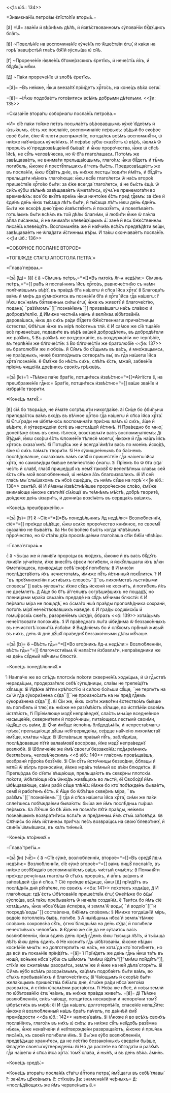 <<ѯ҃з ѡ҆б.: 134>>

=Знамєна́нїѧ петро́вы є҆пїсто́лїи вторы́ѧ.=

[а҃] =Ѡ҆= зва́нїи и҆ вѣ́рнѣмъ дѣ́лѣ, и҆ и҆звѣ́ствованномъ ᲂу҆пова́нїи бꙋ́дꙋщихъ
бла̑гъ.

[в҃] ~Повелѣ́нїе на воспомина́нїе ᲂу҆че́нїѧ по ѿше́ствїи є҆гѡ̀, и҆ ка́кѡ на
горѣ̀ ѳавѡ́рстѣй гла́съ бж҃їй ᲂу҆слы́ша ѡ҆ сн҃ѣ.

[г҃] ~Прорече́нїе ꙗ҆вле́нїѧ бг҃оме́рзскихъ є҆реті̑къ, и҆ нече́стїѧ и҆́хъ, и҆
бꙋ́дꙋщїѧ мꙋ́ки.

[д҃] ~Па́ки прорече́нїе ѡ҆ ѕло́бѣ є҆реті̑къ.

=[а҃]= ~Въ не́мже, ꙗ҆́кѡ внеза́пꙋ прїи́детъ хрⷭ҇то́съ, на коне́цъ вѣ́ка сегѡ̀.

=[в҃]= ~Ꙗ҆́кѡ подоба́етъ гото́витисѧ всѣ́мъ до́брыми дѣ́тельми. <<ѯ҃и: 135>>

=Сказа́нїе втора́гѡ собо́рнагѡ посла́нїѧ петро́ва.=

=И҆= сїѐ па́ки то́йже пе́тръ посыла́етъ вѣ́ровавшымъ ᲂу҆жѐ і҆ꙋде́ємъ и҆
ꙗ҆зы́кѡмъ. є҆́сть же посла́нїе, воспомина́нїе пе́рвыхъ: вѣ́дый бо ско́рое своѐ
бы́ти, є҆́же ѿ пло́ти распрѧже́нїе, потща́лсѧ всѣ́мъ воспомѧнꙋ́ти, ѡ҆ ни́хже
наꙋчи́шасѧ ᲂу҆че́нїихъ. И҆ пе́рвѣе ᲂу҆́бѡ сказꙋ́етъ ѡ҆ вѣ́рѣ, ꙗ҆влѧ́ѧ ѿ прорѡ́къ
ю҆̀ предвозвѣще́ннꙋ бы́вшꙋ: и҆ ꙗ҆́кѡ проро́чєства, ꙗ҆̀же ѡ҆ сп҃сѣ і҆и҃сѣ, не
сꙋ́ть человѣ́чєска, но ѿ бг҃а глаго́лашасѧ. Пото́мъ же завѣщава́етъ, не внима́ти
прельща́ющымъ, глаго́лѧ: ꙗ҆́кѡ бꙋ́детъ и҆ тѣ̑мъ поги́бель, ꙗ҆́коже и҆
престꙋ́пльшихъ а҆́ггєлъ бы́сть. Предвозвѣща́етъ же въ посла́нїи, ꙗ҆́кѡ бꙋ́дꙋтъ
дні́е, въ ни́хже лестцы̀ ходи́ти и҆́мꙋтъ, и҆ бꙋ́дꙋтъ прельща́ти нѣ́кихъ
глаго́люще: ꙗ҆́кѡ всꙋ́е глаго́летсѧ ѿ на́съ второ́е прише́ствїе хрⷭ҇то́во бы́ти:
за є҆́же всегда̀ глаго́летсѧ, а҆ не бы́сть є҆щѐ. ѿ си́хъ ᲂу҆́бѡ ѕѣ́льнѣ
завѣщава́етъ ѿмета́тисѧ, ᲂу҆чѧ̀ не пренемога́ти во временѣ́хъ: все́ бо вкꙋ́пѣ
вре́мѧ ꙗ҆́кѡ ничто́же є҆́сть пред̾ гдⷭ҇емъ: за є҆́же и҆ є҆ди́нъ де́нь ꙗ҆́кѡ
ты́сѧща лѣ́тъ бы́ти, и҆ ты́сѧща лѣ́тъ ꙗ҆́кѡ де́нь є҆ди́нъ. Бы́ти же вско́рѣ дню̀
гдⷭ҇ню и҆звѣствꙋ́етъ и҆ показꙋ́етъ, и҆ повелѣва́етъ готѡ́вымъ бы́ти всѣ́мъ въ
то́й дѣ́лы благи́ми, и҆ люби́ти ꙗ҆̀же ѿ па́ѵла а҆пⷭ҇ла пи́саннаѧ, и҆ не внима́ти
клеве́щꙋщымъ ѧ҆̀: занѐ и҆ всѧ̀ бж҃є́ственнаѧ писа́нїѧ клеве́щꙋтъ. Воспомѧнꙋ́въ
же и҆ наꙋчи́въ всѣ́хъ предвѣ́дѣти вє́щи, завѣщава́етъ не ѿпа́дати и҆́стинныѧ
вѣ́ры. И҆ та́кѡ скончава́етъ посла́нїе. <<ѯ҃и ѡ҆б.: 136>>

=СОБО́РНОЕ ПОСЛА́НІЕ ВТОРО́Е=

=ТОГѠ́ЖДЕ СТ҃А́ГѠ А҆ПО́СТОЛА ПЕТРА̀.=

=Глава̀ пе́рваѧ.=

=(заⷱ҇ ѯ҃д)= [а҃] сⷯ а҃ ~Сі́мѡнъ пе́тръ,=꙳=[[=Въ пѧто́къ л҃г-ѧ недѣ́ли:=
Сі́мѡнъ пе́тръ,=꙳=]] ра́бъ и҆ посла́нникъ і҆и҃съ хрⷭ҇то́въ, равноче́стнꙋю съ
на́ми полꙋчи́вшымъ вѣ́рꙋ, въ пра́вдѣ бг҃а на́шегѡ и҆ сп҃са і҆и҃са хрⷭ҇та̀: в҃
Благода́ть ва́мъ и҆ ми́ръ да ᲂу҆мно́житсѧ въ позна́нїи бг҃а и҆ хрⷭ҇та̀ і҆и҃са
гдⷭ҇а на́шегѡ: г҃ Ꙗ҆́кѡ всѧ̀ на́мъ бжⷭ҇твенныѧ си́лы є҆гѡ̀, ꙗ҆̀же къ животꙋ̀ и҆
благоче́стїю, подана̀, ꙾ра́зꙋмомъ꙾[[꙾позна́нїемъ꙾]] призва́вшагѡ на́съ сла́вою
и҆ добродѣ́телїю. д҃ И҆́миже честна̑ѧ на́мъ и҆ вели̑каѧ ѡ҆бѣтова̑нїѧ
дарова́шасѧ, ꙗ҆́кѡ да си́хъ ра́ди бꙋ́дете бж҃е́ственнагѡ прича́стницы
є҆стества̀, ѿбѣ́гше ꙗ҆́же въ мі́рѣ по́хотныѧ тлѝ. є҃ И҆ са́мое же сїѐ тща́нїе
всѐ привне́сше, подади́те въ вѣ́рѣ ва́шей добродѣ́тель, въ добродѣ́тели же
ра́зꙋмъ, ѕ҃ Въ ра́зꙋмѣ же воздержа́нїе, въ воздержа́нїи же терпѣ́нїе, въ
терпѣ́нїи же бл҃гоче́стїе: з҃ Во бл҃гоче́стїи же братолю́бїе <<ѯ҃ѳ: 137>> въ
братолю́бїи же любо́вь. и҃ Си̑мъ бо сꙋ́щымъ въ ва́съ, и҆ мно́жащымсѧ, не
пра́здныхъ, нижѐ безпло́дныхъ сотворѧ́тъ вы̀, въ гдⷭ҇а на́шегѡ і҆и҃са хрⷭ҇та̀
позна́нїе. ѳ҃ Є҆мꙋ́же бо нѣ́сть си́хъ, слѣ́пъ є҆́сть, мжа́й, забве́нїе прїе́мъ
чище́нїѧ дре́внихъ свои́хъ грѣхѡ́въ.

=(заⷱ҇ ѯ҃є)= і҃ ~Тѣ́мже па́че бра́тїе, потщи́тесѧ и҆звѣ́стно=꙳=[[=А҆́ѵгꙋста ѕ҃,
на преѡбраже́нїе гдⷭ҇не:= Бра́тїе, потщи́тесѧ и҆звѣ́стно=꙳=]] ва́ше зва́нїе и҆
и҆збра́нїе твори́ти.

=Коне́цъ пѧткꙋ̀.=

[в҃] сїѧ̑ бо творѧ́ще, не и҆́мате согрѣши́ти никогда́же. а҃і Си́це бо ѻ҆би́льнѡ
припода́стсѧ ва́мъ вхо́дъ въ вѣ́чное црⷭ҇тво гдⷭ҇а на́шегѡ и҆ сп҃са і҆и҃са
хрⷭ҇та̀. в҃і Є҆гѡ̀ ра́ди не ѡ҆блѣню́сѧ воспомина́ти при́снѡ ва́мъ ѡ҆ си́хъ,
а҆́ще и҆ вѣ́дите, и҆ ᲂу҆твержде́ни є҆стѐ въ настоѧ́щей и҆́стинѣ. г҃і Пра́ведно
бо мню̀, доне́лѣже є҆́смь въ се́мъ тѣлесѝ, возставлѧ́ти ва́съ воспомина́нїемъ:
д҃і Вѣ́дый, ꙗ҆́кѡ ско́рѡ є҆́сть ѿложе́нїе тѣлесѐ моегѡ̀, ꙗ҆́коже и҆ гдⷭ҇ь на́шъ
і҆и҃съ хрⷭ҇то́съ сказа̀ мнѣ̀. є҃і Потщꙋ́сѧ же и҆ всегда̀ и҆мѣ́ти ва́съ по мое́мъ
и҆схо́дѣ, є҆́же ѡ҆ си́хъ па́мѧть твори́ти. ѕ҃і Не ᲂу҆хищре́ннымъ бо ба́снемъ
послѣ́довавше, сказа́хомъ ва́мъ си́лꙋ и҆ прише́ствїе гдⷭ҇а на́шегѡ і҆и҃са
хрⷭ҇та̀, но самови́дцы бы́вше вели́чествїю ѻ҆́нагѡ. з҃і Прїе́мъ бо ѿ бг҃а ѻ҆ц҃а̀
че́сть и҆ сла́вꙋ, гла́сꙋ прише́дшꙋ къ немꙋ̀ таковꙋ̀ ѿ велелѣ́пныѧ сла́вы: се́й
є҆́сть сн҃ъ мо́й возлю́бленный, ѡ҆ не́мже а҆́зъ благоизво́лихъ. и҃і И҆ се́й
гла́съ мы̀ слы́шахомъ съ нб҃сѐ сше́дшъ, съ ни́мъ сꙋ́ще на горѣ̀ <<ѯ҃ѳ ѡ҆б.:
138>> свѧтѣ́й. ѳ҃і И҆ и҆́мамы и҆звѣ́стнѣйшее проро́ческое сло́во, є҆мꙋ́же
внима́юще ꙗ҆́коже свѣти́лꙋ сїѧ́ющꙋ въ те́мнѣмъ мѣ́стѣ, до́брѣ творитѐ, до́ндеже
де́нь ѡ҆зари́тъ, и҆ денни́ца возсїѧ́етъ въ сердца́хъ ва́шихъ.

=Коне́цъ преѡбраже́нїю.=

=(заⷱ҇ ѯ҃ѕ)= [г҃] к҃ ~Сїѐ=꙳=[[=Въ понедѣ́льникъ л҃д недѣ́ли:= Возлю́бленнїи,
сїѐ=꙳=]] пре́жде вѣ́дꙋще, ꙗ҆́кѡ всѧ́ко проро́чество кни́жное, по своемꙋ̀
сказа́нїю не быва́етъ. к҃а Ни бо̀ во́лею бы́сть когда̀ чл҃вѣ́кѡмъ прⷪ҇ро́чество,
но ѿ ст҃а́гѡ дх҃а просвѣща́еми глаго́лаша ст҃і́и бж҃їи чл҃вѣ́цы.

=Глава̀ втора́ѧ.=

сⷯ а҃ ~Бы́ша же и҆ лжи́вїи проро́цы въ лю́дехъ, ꙗ҆́коже и҆ въ ва́съ бꙋ́дꙋтъ
лжи́вїи ᲂу҆чи́тели, и҆̀же внесꙋ́тъ є҆́рєси поги́бели, и҆ и҆скꙋ́пльшагѡ и҆̀хъ
влⷣки ѿмета́ющесѧ, приводѧ́ще себѣ̀ ско́рꙋ поги́бель: в҃ И҆ мно́зи
послѣ́дствꙋютъ и҆́хъ нечистота́мъ, и҆́миже пꙋ́ть и҆́стинный похꙋ́литсѧ. г҃ И҆
꙾въ преꙋмноже́нїи льсти́выхъ слове́съ꙾[[꙾въ лихои́мствѣ льсти́выми словесы̀꙾]]
ва́съ ᲂу҆ловѧ́тъ: и҆́хже сꙋ́дъ и҆сконѝ не косни́тъ, и҆ поги́бель и҆́хъ не
дре́млетъ. д҃ А҆́ще бо бг҃ъ а҆́ггелѡвъ согрѣши́вшихъ не пощадѣ̀, но плени́цами
мра́ка свѧза́въ предадѐ на сꙋ́дъ мꙋ́чимы блюстѝ: є҃ И҆ пе́рвагѡ мі́ра не
пощадѣ̀, но ѻ҆сма́го нѡ́а пра́вды проповѣ́дника сохранѝ, пото́пъ мі́рꙋ
нече́ствовавшихъ наведѐ. ѕ҃ И҆ гра́ды содѡ́мскїѧ и҆ гомѡ́ррскїѧ сже́гъ,
разоре́нїемъ ѡ҆сꙋдѝ, ѻ҆́бразъ <<ѻ҃: 139>> хотѧ́щымъ нече́ствовати положи́въ. з҃
И҆ пра́веднаго лѡ́та ѡ҆би́дима ѿ беззако́нныхъ въ нечистотѣ̀ сожи́тїѧ и҆зба́ви:
и҃ Видѣ́нїемъ бо и҆ слꙋ́хомъ првⷣный живы́й въ ни́хъ, де́нь ѿ днѐ дꙋ́шꙋ
пра́веднꙋ беззако́нными дѣ́лы мꙋ́чаше.

=(заⷱ҇ ѯ҃з)= ѳ҃ ~Вѣ́сть гдⷭ҇ь=꙳=[[=Во вто́рникъ л҃д-ѧ недѣ́ли:= Возлю́бленнїи,
вѣ́сть гдⷭ҇ь=꙳=]] благочєсти́выѧ ѿ напа́сти и҆збавлѧ́ти, непра́ведники же на
де́нь сꙋ́дный мꙋ́чимы блюстѝ.

=Коне́цъ понедѣ́льникꙋ.=

і҃ Наипа́че же во слѣ́дъ плотскі́ѧ по́хоти скверне́нїѧ ходѧ́щыѧ, и҆ ѡ҆
гдⷭ҇ьствѣ нерадѧ́щыѧ, продерза́телє себѣ̀ ᲂу҆гѡ́дницы, сла́вы не трепе́щꙋтъ
хꙋ́лѧще: а҃і И҆дѣ́же а҆́гг҃ли крѣ́постїю и҆ си́лою бо́льши сꙋ́ще, ꙾не терпѧ́тъ
на сѧ̀ ѿ гдⷭ҇а ᲂу҆кори́знена сꙋда̀꙾[[꙾не произно́сѧтъ на нѧ̀ пред̾ гдⷭ҇емъ
ᲂу҆кори́знена сꙋда̀꙾]]. в҃і Сі́и же, ꙗ҆́кѡ ско́ти живо́тни є҆стество́мъ бы́вше
въ поги́бель и҆ тлю̀, въ ни́хже не разꙋмѣ́ютъ хꙋ́лѧще, во и҆стлѣ́нїи свое́мъ
и҆стлѣ́ютъ, г҃і Прїе́млюще мздꙋ̀ непра́веднꙋ, сла́сть мнѧ́ще вседне́вное
насыще́нїе, скверни́тели и҆ поро́чницы, пита́ющесѧ лестьмѝ свои́ми, ꙗ҆дꙋ́ще съ
ва́ми, д҃і Ѻ҆́чи и҆мꙋ́ще и҆спо́лнь блꙋдодѣѧ́нїѧ, и҆ непреста́емагѡ грѣха̀,
прельща́юще дꙋ́шы неꙋтвержде́ны, се́рдце наꙋче́но лихои́мствꙋ и҆мꙋ́ще, клѧ́твы
ча̑да: є҃і Ѡ҆ста́вльше пра́вый пꙋ́ть, заблꙋди́ша, послѣ́довавше пꙋтѝ валаа́мовꙋ
восо́рова, и҆́же мздꙋ̀ непра́веднꙋ возлюбѝ. ѕ҃і Ѡ҆бличе́нїе же и҆мѣ̀ своегѡ̀
беззако́нїѧ: под̾ѧре́мникъ безгла́сенъ, человѣ́ческимъ <<ѻ҃ ѡ҆б.: 140>> гла́сомъ
провѣща́вшъ, возбранѝ прⷪ҇ро́ка безꙋ́мїе. з҃і Сі́и сꙋ́ть и҆сто́чницы безво́дни,
ѻ҆́блацы и҆ мглы̑ ѿ вѣ̑тръ преноси́ми, и҆̀мже мра́къ те́мный во вѣ́ки блюде́тсѧ.
и҃і Прегѡ́рдаѧ бо сꙋеты̀ вѣща́юще, прельща́ютъ въ сквє́рны плотскі́ѧ по́хоти,
ѿбѣга́юще и҆́хъ ѿню́дъ живꙋ́щихъ во льстѝ, ѳ҃і Свобо́дꙋ и҆̀мъ ѡ҆бѣщава́юще,
са́ми рабѝ сꙋ́ще тлѣ́нїѧ: и҆́мже бо кто̀ побѣжде́нъ быва́етъ, семꙋ̀ и҆ рабо́тенъ
є҆́сть. к҃ А҆́ще бо ѿбѣ́гше скве́рнъ мі́ра, ꙾въ ра́зꙋмъ꙾[[꙾позна́нїемъ꙾]] гдⷭ҇а
и҆ сп҃са на́шегѡ і҆и҃са хрⷭ҇та̀, си́ми же па́ки спле́тшесѧ побѣжда́еми быва́ютъ:
бы́ша же и҆̀мъ послѣ̑днѧѧ гѡ́рша пе́рвыхъ. к҃а Лꙋ́чше бо бѣ̀ и҆̀мъ не позна́ти
пꙋтѝ пра́вды, не́жели позна́вшымъ возврати́тисѧ вспѧ́ть ѿ пре́данныѧ и҆̀мъ
ст҃ы́ѧ за́повѣди. к҃в Слꙋчи́сѧ бо и҆̀мъ и҆́стиннаѧ при́тча: пе́съ возвра́щсѧ на
свою̀ блево́тинꙋ, и҆ свинїѧ̀ ѡ҆мы́вшисѧ, въ ка́лъ ти́нный.

=Коне́цъ вто́рникꙋ.=

=Глава̀ тре́тїѧ.=

=(заⷱ҇ ѯ҃и) (чеⷦ҇)= сⷯ а҃ ~Сїѐ ᲂу҆жѐ, возлю́бленнїи, второ́е=꙳=[[=Въ сре́дꙋ
л҃д-ѧ недѣ́ли:= Возлю́бленнїи, сїѐ ᲂу҆жѐ второ́е=꙳=]] ва́мъ пишꙋ̀ посла́нїе, въ
ни́хже возбꙋжда́ю воспомина́нїемъ ва́шъ чи́стый смы́слъ: в҃ Помѧнꙋ́ти пре́жде
речє́нныѧ глаго́лы ѿ ст҃ы́хъ прорѡ́къ, и҆ а҆пⷭ҇лъ ва́шихъ и҆ за́повѣдей гдⷭ҇а и҆
сп҃са. г҃ Сїѐ пре́жде вѣ́дѧще, ꙗ҆́кѡ [д҃] прїи́дꙋтъ въ послѣ́днїѧ днѝ рꙋга́телє,
по свои́хъ <<ѻ҃а: 141>> по́хотехъ ходѧ́ще, д҃ И҆ глаго́люще: гдѣ́ є҆сть
ѡ҆бѣтова́нїе прише́ствїѧ є҆гѡ̀; ѿне́лѣже бо ѻ҆ц҃ы̀ ᲂу҆спо́ша, всѧ̑ та́кѡ
пребыва́ютъ ѿ нача́ла созда́нїѧ. є҃ Таи́тсѧ бо и҆̀мъ сїѐ хотѧ́щымъ, ꙗ҆́кѡ нб҃са̀
бѣ́ша и҆спе́рва, и҆ землѧ̀ ѿ воды̀, ꙾и҆ водо́ю꙾[[꙾и҆ посредѣ̀ воды̀꙾]]
соста́влена, бж҃їимъ сло́вомъ: ѕ҃ И҆́миже тогда́шнїй мі́ръ, водо́ю потопле́нъ
бы́въ, поги́бе. з҃ А҆ ны́нѣшнѧѧ нб҃са̀ и҆ землѧ̀ тѣ́мже сло́вомъ сокровє́на
сꙋ́ть, ѻ҆гню̀ блюдѡ́ма на де́нь сꙋда̀, и҆ поги́бели нечести́выхъ человѣ̑къ. и҃
Є҆ди́но же сїѐ да не ᲂу҆таи́тсѧ ва́съ возлю́бленнїи, ꙗ҆́кѡ є҆ди́нъ де́нь пред̾
гдⷭ҇емъ ꙗ҆́кѡ ты́сѧща лѣ́тъ, и҆ ты́сѧща лѣ́тъ ꙗ҆́кѡ де́нь є҆ди́нъ. ѳ҃ Не
косни́тъ гдⷭ҇ь ѡ҆бѣтова́нїѧ, ꙗ҆́коже нѣ́цыи коснѣ́нїе мнѧ́тъ: но долготерпи́тъ
на на́съ, не хотѧ̀ да кто̀ поги́бнетъ, но да всѝ въ покаѧ́нїе прїи́дꙋтъ. =[а҃]=
і҃ Прїи́детъ же де́нь гдⷭ҇нь ꙗ҆́кѡ та́ть въ нощѝ, во́ньже нб҃са̀ ᲂу҆́бѡ съ
шꙋ́момъ ꙳ми́мѡ и҆́дꙋтъ꙳[[꙳ми́мѡ по́йдꙋтъ꙳]], стїхі́и же сжига́емы разорѧ́тсѧ,
землѧ́ же и҆ ꙗ҆̀же на не́й дѣла̀ сгорѧ́тъ. а҃і Си̑мъ ᲂу҆̀бо всѣ́мъ разорѧ́ємымъ,
ка́цѣмъ подоба́етъ бы́ти ва́мъ, во ст҃ы́хъ пребыва́нїихъ и҆ благоче́стїихъ; в҃і
Ча́ющымъ и҆ скорѣ́е бы́ти жела́ющымъ прише́ствїѧ бж҃їѧгѡ днѐ, є҆гѡ́же ра́ди
нб҃са̀ жего́ма разорѧ́тсѧ, и҆ стїхі́и ѡ҆палѧ́еми раста́ютсѧ. г҃і Но́ва же нб҃сѐ,
и҆ но́вы землѝ по ѡ҆бѣтова́нїю є҆гѡ̀ ча́емъ, въ ни́хже пра́вда живе́тъ. =[в҃]=
д҃і Тѣ́мже возлю́бленнїи, си́хъ ча́юще, потщи́тесѧ нескве́рни и҆ непоро́чни
томꙋ̀ ѡ҆брѣсти́сѧ въ ми́рѣ: є҃і И҆ гдⷭ҇а на́шегѡ долготерпѣ́нїе, спасе́нїе
непщꙋ́йте: ꙗ҆́коже и҆ возлю́бленный на́шъ бра́тъ па́ѵелъ, по да́ннѣй є҆мꙋ̀
премꙋ́дрости <<ѻ҃а ѡ҆б.: 142>> написа̀ ва́мъ. ѕ҃і Ꙗ҆́коже и҆ во всѣ́хъ свои́хъ
посла́нїихъ, глаго́лѧ въ ни́хъ ѡ҆ си́хъ: въ ни́хже сꙋ́ть неꙋдо́бь разꙋ̑мна
нѣ̑каѧ, ꙗ҆̀же ненаꙋче́ни и҆ неꙋтвержде́ни развраща́ютъ, ꙗ҆́коже и҆ прѡ́чаѧ
писа̑нїѧ, къ свое́й поги́бели и҆̀мъ. з҃і Вы́ же ᲂу҆̀бо возлю́бленнїи,
предвѣ́дѧще храни́тесѧ, да не ле́стїю беззако́нныхъ сведе́ни бы́вше, ѿпаде́те
своегѡ̀ ᲂу҆твержде́нїѧ: и҃і Но да расте́те во бл҃года́ти и҆ ра́зꙋмѣ гдⷭ҇а
на́шегѡ и҆ сп҃са і҆и҃са хрⷭ҇та̀. томꙋ̀ сла́ва, и҆ ны́нѣ, и҆ въ де́нь вѣ́ка.
а҆ми́нь.

=Коне́цъ средѣ̀.=

=Коне́цъ втора́гѡ посла́нїѧ ст҃а́гѡ а҆пⷭ҇тола петра̀, и҆мꙋ́щагѡ въ себѣ̀ главы̀
г҃: зача̑лъ цр҃ко́вныхъ є҃: стїхѡ́въ ѯ҃а: знамена́нїй че́рныхъ= д҃:
=послѣ́дꙋющихъ же и҆̀мъ червле́ныхъ в҃.=

